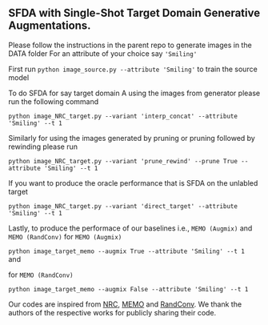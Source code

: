 ## SFDA with Single-Shot Target Domain Generative Augmentations.
Please follow the instructions in the parent repo to generate images in the DATA folder
For an attribute of your choice say `'Smiling'`

First run `python image_source.py --attribute 'Smiling'` to train the source model

To do SFDA for say target domain A using the images from generator  please run the following command

`python image_NRC_target.py --variant 'interp_concat' --attribute 'Smiling' --t 1 `

Similarly for using the images generated by pruning or pruning followed by rewinding please run

`python image_NRC_target.py --variant 'prune_rewind' --prune True --attribute 'Smiling' --t 1 `

If you want to produce the oracle performance that is SFDA on the unlabled target 

`python image_NRC_target.py --variant 'direct_target' --attribute 'Smiling' --t 1 `

Lastly, to produce the performace of our baselines i.e., `MEMO (Augmix)` and `MEMO (RandConv)`
for `MEMO (Augmix)`

`python image_target_memo --augmix True --attribute 'Smiling' --t 1 ` and 

for `MEMO (RandConv)`

`python image_target_memo --augmix False --attribute 'Smiling' --t 1 `

Our codes are inspired from [NRC](https://github.com/Albert0147/NRC_SFDA), [MEMO](https://github.com/zhangmarvin/memo/) and [RandConv](https://github.com/wildphoton/RandConv). We thank the authors of the respective works for publicly sharing their code.

